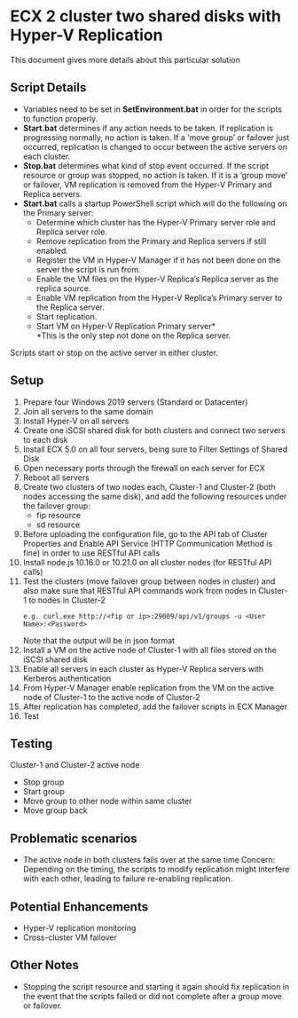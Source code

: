# ECX 2 cluster two shared disks with Hyper-V Replication
This document gives more details about this particular solution
## Script Details
- Variables need to be set in **SetEnvironment.bat** in order for the scripts to function properly.
- **Start.bat** determines if any action needs to be taken. If replication is progressing normally, no action is taken. If a ‘move group’ or failover just occurred, replication is changed to occur between the active servers on each cluster.
- **Stop.bat** determines what kind of stop event occurred. If the script resource or group was stopped, no action is taken. If it is a ‘group move’ or failover, VM replication is removed from the Hyper-V Primary and Replica servers.
- **Start.bat** calls a startup PowerShell script which will do the following on the Primary server:
    -	Determine which cluster has the Hyper-V Primary server role and Replica server role.
    -	Remove replication from the Primary and Replica servers if still enabled.
    -	Register the VM in Hyper-V Manager if it has not been done on the server the script is run from.
    -	Enable the VM files on the Hyper-V Replica’s Replica server as the replica source.
    -	Enable VM replication from the Hyper-V Replica’s Primary server to the Replica server.
    -	Start replication.
    -	Start VM on Hyper-V Replication Primary server*    
    *This is the only step not done on the Replica server.    
    
Scripts start or stop on the active server in either cluster.
## Setup
1.	Prepare four Windows 2019 servers (Standard or Datacenter) 
2.	Join all servers to the same domain
3.	Install Hyper-V on all servers
4.	Create one iSCSI shared disk for both clusters and connect two servers to each disk 
5.	Install ECX 5.0 on all four servers, being sure to Filter Settings of Shared Disk
6.	Open necessary ports through the firewall on each server for ECX
7.	Reboot all servers
8.	Create two clusters of two nodes each, Cluster-1 and Cluster-2 (both nodes accessing the same disk), and add the following resources under the failover group:    
    -	fip resource    
    -	sd resource
9.	Before uploading the configuration file, go to the API tab of Cluster Properties and Enable API Service (HTTP Communication Method is fine) in order to use RESTful API calls
10.	Install node.js 10.16.0 or 10.21.0 on all cluster nodes (for RESTful API calls)
11.	Test the clusters (move failover group between nodes in cluster) and also make sure that RESTful API commands work from nodes in Cluster-1 to nodes in Cluster-2
    ````
    e.g. curl.exe http://<fip or ip>:29009/api/v1/groups -u <User Name>:<Password>
    ````
    Note that the output will be in json format
12.	Install a VM on the active node of Cluster-1 with all files stored on the iSCSI shared disk
13.	Enable all servers in each cluster as Hyper-V Replica servers with Kerberos authentication
14.	From Hyper-V Manager enable replication from the VM on the active node of Cluster-1 to the active node of Cluster-2
15.	After replication has completed, add the failover scripts in ECX Manager
16.	Test
## Testing
Cluster-1 and Cluster-2 active node 
- Stop group
- Start group
- Move group to other node within same cluster
- Move group back
## Problematic scenarios
- The active node in both clusters fails over at the same time
Concern: Depending on the timing, the scripts to modify replication might interfere with each other, leading to failure re-enabling replication.

## Potential Enhancements
- Hyper-V replication monitoring
- Cross-cluster VM failover

## Other Notes
- Stopping the script resource and starting it again should fix replication in the event that the scripts failed or did not complete after a group move or failover.
